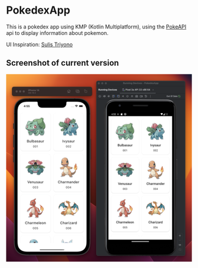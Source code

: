# PokedexApp

This is a pokedex app using KMP (Kotlin Multiplatform), using the [PokeAPI](https://pokeapi.co/) api to display information about pokemon.

UI Inspiration: [Sulis Triyono](https://dribbble.com/shots/16833947-Mobile-Pokedex-App-Design-Exploration)

## Screenshot of current version

![Screenshot of Pokemon Card Grid](ressources/images/PokemonListView.png)
